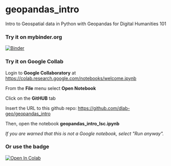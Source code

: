 # geopandas_intro
Intro to Geospatial data in Python with Geopandas for Digital Humanities 101

### Try it on mybinder.org
[![Binder](https://mybinder.org/badge.svg)](https://mybinder.org/v2/gh/dlab-geo/geopandas_intro/master?filepath=Geopandas_intro_lsc.ipynb)


### Try it on Google Collab

Login to **Google Collaboratory** at <https://colab.research.google.com/notebooks/welcome.ipynb>

From the **File** menu select **Open Notebook**

Click on the **GitHUB** tab

Insert the URL to this github repo: https://github.com/dlab-geo/geopandas_intro

Then, open the notebook **geopandas_intro_lsc.ipynb**

*If you are warned that this is not a Google notebook, select "Run anyway".*

### Or use the badge

[![Open In Colab](https://colab.research.google.com/assets/colab-badge.svg)](https://colab.research.google.com/github/dlab-geo/geopandas_intro/blob/master/geopandas_intro_lsc.ipynb)
